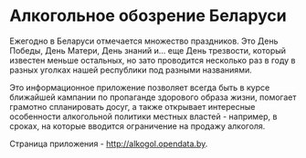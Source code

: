 # Алкогольное обозрение Беларуси

Ежегодно в Беларуси отмечается множество праздников. Это День Победы, День Матери, День знаний и... еще День трезвости, который известен меньше остальных, но зато проводится несколько раз в году в разных уголках нашей республики под разными названиями.

Это информационное приложение позволяет всегда быть в курсе ближайшей кампании по пропаганде здорового образа жизни, помогает грамотно спланировать досуг, а также открывает интересные особенности алкогольной политики местных властей - например, в сроках, на которые вводится ограничение на продажу алкоголя.

Страница приложения - http://alkogol.opendata.by.
